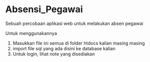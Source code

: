 # Absensi_Pegawai
Sebuah percobaan aplikasi web untuk melakukan absen pegawai

Untuk menggunakannya
1. Masukkan file ini semua di folder htdocs kalian masing masing
2. import file sql yang ada disini ke database kalian
3. Untuk login, lihat note yang disediakan

